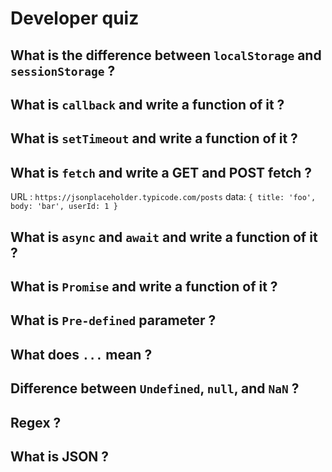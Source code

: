 # Developer quiz

## What is the difference between `localStorage` and `sessionStorage` ?

## What is `callback` and write a function of it ?

## What is `setTimeout` and write a function of it ?

## What is `fetch` and write a GET and POST fetch ?

URL : `https://jsonplaceholder.typicode.com/posts`
data: `{ title: 'foo', body: 'bar', userId: 1 }`

## What is `async` and `await` and write a function of it ?

## What is `Promise` and write a function of it ?

## What is `Pre-defined` parameter ?

## What does `...` mean ?

## Difference between `Undefined`, `null`, and `NaN` ?

## Regex ?

## What is JSON ?
